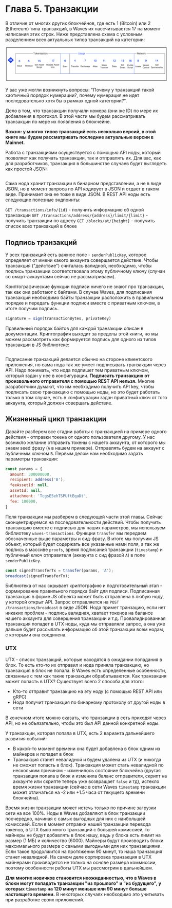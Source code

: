 # Глава 5. Транзакции

В отличие от многих других блокчейнов, где есть 1 (Bitcoin) или 2 (Ethereum) типа транзакций, в Waves их нассчитывается 17 на момент написания этих строк. Ниже представлена схема с условным разделением всех актуальных типов транзакций на категории:

![Waves transaction types](../../assets/5-1-1-transaction-types.png "Waves Transaction Types")

У вас уже могли возникнуть вопросы: "Почему у транзакций такой хаотичный порядок нумерации?, почему нумерация не идет последовательно хотя бы в рамках одной категории?".

Дело в том, что транзакции получали номера (они же ID) по мере их добавления в протокол. В этой части мы будем рассматривать транзакции по мере их появления в блокчейне.

**Важно: у многих типов транзакций есть несколько версий, в этой книге мы будем рассматривать последние актуальные версии в Mainnet.**

Работа с транзакциями осуществуется с помощью API ноды, который позволяет как получать транзакции, так и отправлять их. Для вас, как для разработчиков, транзакция в большинстве случаев будет выглядеть как простой JSON:

```json

```

Сама нода хранит транзакции в бинарном представлении, а не в виде JSON, но в момент запроса по API кодирует в JSON и отдает в таком виде. Принимает она ее тоже в виде JSON. В REST API ноды есть следующие полезные эндпоинты:

`GET /transactions/info/{id}` - получить информацию об одной транзакции
`GET /transactions/address/{address}/limit/{limit}` - получить транзакции по адресу
`GET /blocks/at/{height}` - получить список всех транзакций в блоке

## Подпись транзакций

У всех транзакций есть важное поле - `senderPublicKey`, которое определяет от имени какого аккаунта совершается действие. Чтобы транзакция ("действие") считалась валидной, необходимо, чтобы подпись транзакции соответствовала этому публичному ключу (случаи со смарт-аккаунтами сейчас не рассматриваем).

Криптографические функции подписи ничего не знают про транзакции, так как они работают с байтами. В случае Waves, для подписания транзакций необходимо байты транзакции расположить в правильном порядке и передать функции подписи вместе с приватным ключом, в итоге получим подпись.

```js
signature = sign(transactionBytes, privateKey)
```

Правильный порядок байтов для каждой транзакции описан в документации. Криптография выходит за пределы этой книги, но мы можем рассмотреть как формируется подпись для одного из типов транзакции в JS библиотеке:

```js

```

Подписание транзакций делается обычно на стороне клиентского приложения, но сама нода так же умеет подписывать транзакции через API. Надо понимать, что нода подпишет тем приватным ключом, который задан у нее в конфигурации. **Подписать транзакцию от произвольного отправителя с помощью REST API нельзя.** Многие разработчики думают, что им необходимо получить API key, чтобы подписать свою транзакцию с помощью ноды, но это будет работать только в том случае, есть в конфигурации задан приватный ключ от того аккаунта, который должен совершать действие.

## Жизненный цикл транзакции

Давайте разберем все стадии работы с транзакцией на примере одного действия - отправки токена от одного пользователя другому. У нас возникло желание отправить токены с нашего аккаунта, от которого мы знаем seed фразу (`A` в нашем примере). Отправлять будем на аккаунт с публичным ключом `B`. Первым делом нам необходимо задать параметры транзакции:

```js
const params = {
  amount: 300000000,
  recipient: address('B'),
  feeAssetId: null,
  assetId: null,
  attachment: 'TcgsE5ehTSPUftEquDt',
  fee: 100000,
}
```

Поля транзакции мы разберем в следующей части этой главы. Сейчас сконцентрируемся на последовательности действий. Чтобы получить транзакцию вместе с подписью для наших параметров, мы используем библиотеку `waves-transactions`. Функции `transfer` мы передаем обозначенные выше параметры и сид-фразу. В итоге мы получим JS объект, который будет содержать все указанные нами поля, а так же подпись в массиве `proofs`, время подписания транзакции (`timestamp`) и публичный ключ отправителя (аккаунта с сид фразой `A`) в поле `senderPublicKey`. 

```js
const signedTransferTx = transfer(params, 'A');
broadcast(signedTransferTx);
```

Библиотека от нас скрывает криптографию и подготовительный этап - формирование правильного порядка байт для подписи. Подписанная транзакция в форме JS объекта может быть отправлена в любую ноду, у которой открыт API. Запрос отправляется на `POST /transactions/broadcast` в виде JSON. Нода примет транзацию, если нет никаких проблем - подпись валидная, хватает токенов на балансе нашего аккаунта для совершения транзакции и т.д. Провалидированная транзакция попадет в UTX ноды, куда мы отправляли запрос, а она уже дальше будет рассылать информацию об этой транзакции всем нодам, с которыми она соединена.

### UTX

UTX - список транзакций, которые находятся в ожидании попадания в блок. То есть кто-то их отправил и нода приняла транзакцию, но транзакция в блок не попала. В Waves есть определенные особенности, связанные с тем как такие транзакции обрабатываются. Как транзакция может попасть в UTX? Существует всего 2 способа для этого:

- Кто-то отправит транзакцию на эту ноду (c помощью REST API или gRPC)
- Нода получит транзакция по бинарному протоколу от другой ноды в сети

В конечном итоге можно сказать, что транзакции в сеть приходят через API, но не объязательно, чтобы это был API данной конкретной ноды.

У транзакции, которая попала в UTX, есть 2 варианта дальнейшего развития событий:

- В какой-то момент времени она будет добавлена в блок одним из майнеров и попадет в блок
- Транзакция станет невалидной и будем удалена из UTX (и никогда не сможет попасть в блок). Транзакция может стать невалидной по нескольким причинам - изменилось состояние блокчейна (другая транзакция попала в блок и изменила баланс отправителя, скрипт на аккаунте или скрипте теперь уже возвращает `false` и тд), истекло время жизни транзакции (сейчас в сети Waves `timestamp` транзакции может отличаться на -2 или +1.5 часа от текущего времени блокчейна).

Время жизни транзакции может истечь только по причине загрузки сети на все 100%. Ноды в Waves добавляют в блок транзакции поочередно, начиная с самых выгодных для них с наибольшей комиссией. Если в момент отправки нашей транзакции перевода токенов, в UTX было много транзакций с большей комиссией, то майнеры не будут добавлять в блок нашу, ведь у блока есть лимит на размер (1 МБ) и количество (6000). Майнеры будут производить блоки максимального размера с самыми выгодными для них транзакциями. Если такое продолжится на протяжении 90 минут, то наша транзакция станет невалидной. На самом деле сортировка транзакция в UTX майнерами производится не только на основе размера коммиссии, поэтому особенности работы UTX мы рассмотрим в дальнейшем.

**Для многих новичков становится неожиданностью, что в Waves в блоки могут попадать транзакции "из прошлого" и "из будущего", у которых `timestamp` на 120 минут меньше или 90 минут больше настоящего времени.** В некоторых случаях необходимо это учитывать при разработке своих приложений.

